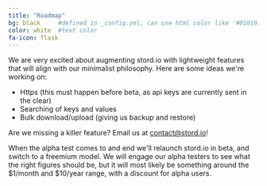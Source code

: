 ```yaml
---
title: "Roadmap"
bg: black     #defined in _config.yml, can use html color like '#010101'
color: white  #text color
fa-icon: flask
---
```


We are very excited about augmenting stord.io with lightweight features that will align with our minimalist philosophy. Here are some ideas we're working on:

 - Https (this must happen before beta, as api keys are currently sent in the clear)
 - Searching of keys and values
 - Bulk download/upload (giving us backup and restore)

Are we missing a killer feature? Email us at [contact@stord.io](contact@stord.io)!

When the alpha test comes to and end we'll relaunch stord.io in beta, and switch to a freemium model. We will engage our alpha testers to see what the right figures should be, but it will most likely be something around the $1/month and $10/year range, with a discount for alpha users.
